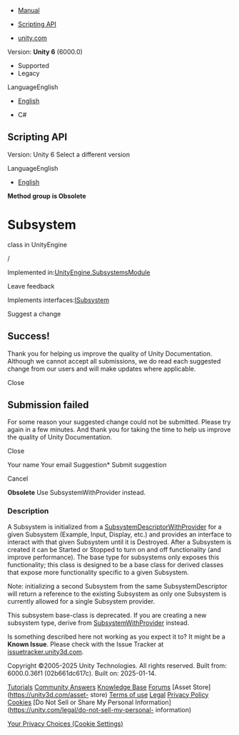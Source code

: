 [ ]()

  * [Manual](../Manual/index.html)
  * [Scripting API](../ScriptReference/index.html)

  * [unity.com](https://unity.com/)

Version: **Unity 6** (6000.0)

  * Supported
  * Legacy

LanguageEnglish

  * [English]()

  * C#

[ ](https://docs.unity3d.com)

## Scripting API

Version: Unity 6 Select a different version

LanguageEnglish

  * [English]()

**Method group is Obsolete**  

# Subsystem

class in UnityEngine

/

Implemented
in:[UnityEngine.SubsystemsModule](UnityEngine.SubsystemsModule.html)

Leave feedback

  

Implements interfaces:[ISubsystem](ISubsystem.html)

Suggest a change

## Success!

Thank you for helping us improve the quality of Unity Documentation. Although
we cannot accept all submissions, we do read each suggested change from our
users and will make updates where applicable.

Close

## Submission failed

For some reason your suggested change could not be submitted. Please <a>try
again</a> in a few minutes. And thank you for taking the time to help us
improve the quality of Unity Documentation.

Close

Your name Your email Suggestion* Submit suggestion

Cancel

[ ]()

**Obsolete** Use SubsystemWithProvider instead.

### Description

A Subsystem is initialized from a
[SubsystemDescriptorWithProvider](SubsystemsImplementation.SubsystemDescriptorWithProvider.html)
for a given Subsystem (Example, Input, Display, etc.) and provides an
interface to interact with that given Subsystem until it is Destroyed. After a
Subsystem is created it can be Started or Stopped to turn on and off
functionality (and improve performance). The base type for subsystems only
exposes this functionality; this class is designed to be a base class for
derived classes that expose more functionality specific to a given Subsystem.  
  
Note: initializing a second Subsystem from the same SubsystemDescriptor will
return a reference to the existing Subsystem as only one Subsystem is
currently allowed for a single Subsystem provider.  
  
This subsystem base-class is deprecated. If you are creating a new subsystem
type, derive from
[SubsystemWithProvider](SubsystemsImplementation.SubsystemWithProvider.html)
instead.

Is something described here not working as you expect it to? It might be a
**Known Issue**. Please check with the Issue Tracker at
[issuetracker.unity3d.com](https://issuetracker.unity3d.com).

Copyright ©2005-2025 Unity Technologies. All rights reserved. Built from:
6000.0.36f1 (02b661dc617c). Built on: 2025-01-14.

[Tutorials](https://unity3d.com/learn) [Community
Answers](https://answers.unity3d.com) [Knowledge
Base](https://support.unity3d.com/hc/en-us)
[Forums](https://forum.unity3d.com) [Asset Store](https://unity3d.com/asset-
store) [Terms of use](https://docs.unity3d.com/Manual/TermsOfUse.html)
[Legal](https://unity.com/legal) [Privacy
Policy](https://unity.com/legal/privacy-policy)
[Cookies](https://unity.com/legal/cookie-policy) [Do Not Sell or Share My
Personal Information](https://unity.com/legal/do-not-sell-my-personal-
information)

[Your Privacy Choices (Cookie Settings)](javascript:void\(0\);)

